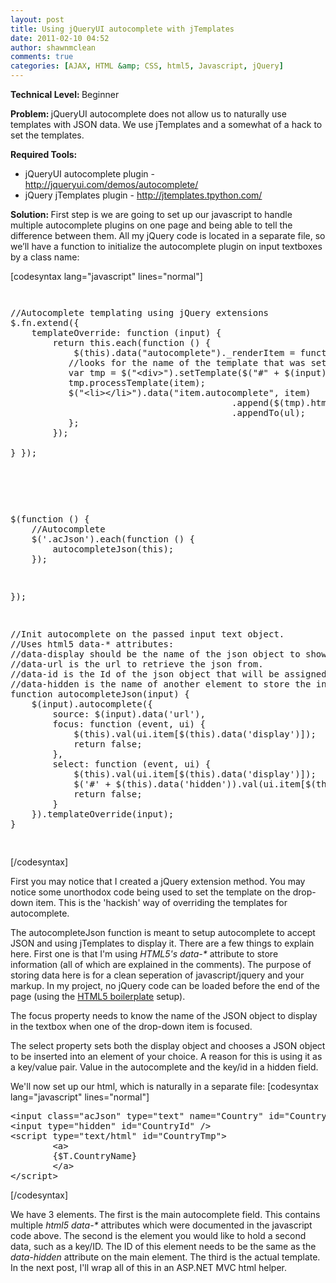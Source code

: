 ```yaml
---
layout: post
title: Using jQueryUI autocomplete with jTemplates
date: 2011-02-10 04:52
author: shawnmclean
comments: true
categories: [AJAX, HTML &amp; CSS, html5, Javascript, jQuery]
---
```

<strong>Technical Level: </strong>Beginner

<strong>Problem: </strong>jQueryUI autocomplete does not allow us to naturally use templates with JSON data. We use jTemplates and a somewhat of a hack to set the templates.

<strong>Required Tools:</strong>
<ul>
	<li>jQueryUI autocomplete plugin - <a href="http://jqueryui.com/demos/autocomplete/">http://jqueryui.com/demos/autocomplete/</a></li>
	<li>jQuery jTemplates plugin - <a href="http://jtemplates.tpython.com/">http://jtemplates.tpython.com/</a></li>
</ul>
<strong>Solution: </strong>First step is we are going to set up our javascript to handle multiple autocomplete plugins on one page and being able to tell the difference between them. All my jQuery code is located in a separate file, so we’ll have a function to initialize the autocomplete plugin on input textboxes by a class name:

[codesyntax lang="javascript" lines="normal"]
<pre>
<pre>
<pre>//Autocomplete templating using jQuery extensions
$.fn.extend({
    templateOverride: function (input) {
        return this.each(function () {
            $(this).data("autocomplete")._renderItem = function (ul, item) {
           //looks for the name of the template that was set on the input element.
           var tmp = $("&lt;div&gt;").setTemplate($("#" + $(input).data('template')).html());
           tmp.processTemplate(item);
           $("&lt;li&gt;&lt;/li&gt;").data("item.autocomplete", item)
                                          .append($(tmp).html())
                                          .appendTo(ul);
           };
        });

} });</pre>
</pre>
<pre>$(function () {
    //Autocomplete
    $('.acJson').each(function () {
        autocompleteJson(this);
    });</pre>
<pre>});</pre>
<pre>//Init autocomplete on the passed input text object.
//Uses html5 data-* attributes:
//data-display should be the name of the json object to show in the input
//data-url is the url to retrieve the json from.
//data-id is the Id of the json object that will be assigned to:
//data-hidden is the name of another element to store the information in data-id
function autocompleteJson(input) {
    $(input).autocomplete({
        source: $(input).data('url'),
        focus: function (event, ui) {
            $(this).val(ui.item[$(this).data('display')]);
            return false;
        },
        select: function (event, ui) {
            $(this).val(ui.item[$(this).data('display')]);
            $('#' + $(this).data('hidden')).val(ui.item[$(this).data('id')]);
            return false;
        }
    }).templateOverride(input);
}</pre>
</pre>
[/codesyntax]

First you may notice that I created a jQuery extension method. You may notice some unorthodox code being used to set the template on the drop-down item. This is the 'hackish' way of overriding the templates for autocomplete.

The autocompleteJson function is meant to setup autocomplete to accept JSON and using jTemplates to display it. There are a few things to explain here. First one is that I'm using <em>HTML5's data-*</em> attribute to store information (all of which are explained in the comments). The purpose of storing data here is for a clean seperation of javascript/jquery and your markup. In my project, no jQuery code can be loaded before the end of the page (using the <a href="http://html5boilerplate.com/" target="_blank">HTML5 boilerplate</a> setup).

The focus property needs to know the name of the JSON object to display in the textbox when one of the drop-down item is focused.

The select property sets both the display object and chooses a JSON object to be inserted into an element of your choice. A reason for this is using it as a key/value pair. Value in the autocomplete and the key/id in a hidden field.

We'll now set up our html, which is naturally in a separate file:
[codesyntax lang="javascript" lines="normal"]
<pre>&lt;input class="acJson" type="text" name="Country" id="Country" data-url="/Geo/CountryContains" data-template="CountryTmp" data-id="CountryId" data-hidden="CountryId" data-display="CountryName" autocomplete="off"&gt;
&lt;input type="hidden" id="CountryId" /&gt;
&lt;script type="text/html" id="CountryTmp"&gt;
        &lt;a&gt;
        {$T.CountryName}
        &lt;/a&gt;
&lt;/script&gt;</pre>
[/codesyntax]

We have 3 elements. The first is the main autocomplete field. This contains multiple <em>html5 data-*</em> attributes which were documented in the javascript code above.
The second is the element you would like to hold a second data, such as a key/ID. The ID of this element needs to be the same as the <em>data-hidden</em> attribute on the main element.
The third is the actual template.
In the next post, I'll wrap all of this in an ASP.NET MVC html helper.
